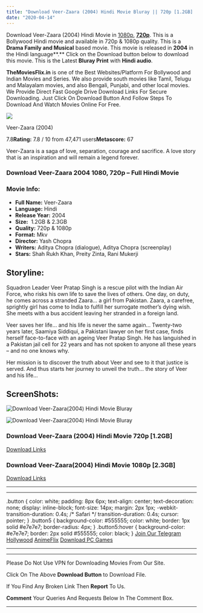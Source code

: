 ```yaml
---
title: "Download Veer-Zaara (2004) Hindi Movie Bluray || 720p [1.2GB] || 1080p [2.3GB]"
date: "2020-04-14"
---
```


Download Veer-Zaara (2004) Hindi Movie in [1080p](https://1moviesflix.com/1080p-movies/), [**720p**](https://1moviesflix.com/720p-movies/). This is a Bollywood Hindi movie and available in 720p & 1080p quality. This is a **Drama Family and Musical** based movie. This movie is released in **2004** in the Hindi language**.** Click on the Download button below to download this movie. This is the Latest **Bluray Print** with **Hindi audio**.

**TheMoviesFlix.in** is one of the Best Websites/Platform For Bollywood and Indian Movies and Series. We also provide south movies like Tamil, Telugu and Malayalam movies, and also Bengali, Punjabi, and other local movies. We Provide Direct Fast Google Drive Download Links For Secure Downloading. Just Click On Download Button And Follow Steps To Download And Watch Movies Online For Free.

[![](https://m.media-amazon.com/images/M/MV5BY2VlOTc4ZjctYjVlMS00NDYwLWEwZjctZmYzZmVkNGU5NjNjXkEyXkFqcGdeQXVyODE5NzE3OTE@._V1_SX300.jpg)](https://www.imdb.com/title/tt0420332/ "Veer-Zaara")

Veer-Zaara (2004)

7.8**Rating:** 7.8 / 10 from 47,471 users**Metascore:** 67

Veer-Zaara is a saga of love, separation, courage and sacrifice. A love story that is an inspiration and will remain a legend forever.

### Download Veer-Zaara 2004 1080, 720p – Full Hindi Movie

### Movie Info:

- **Full Name:** Veer-Zaara
- **Language:** Hindi
- **Release Year:** 2004
- **Size:**  1.2GB & 2.3GB
- **Quality:** 720p & 1080p
- **Format:** Mkv
- **Director:** Yash Chopra
- **Writers:** Aditya Chopra (dialogue), Aditya Chopra (screenplay)
- **Stars:** Shah Rukh Khan, Preity Zinta, Rani Mukerji

## Storyline:

Squadron Leader Veer Pratap Singh is a rescue pilot with the Indian Air Force, who risks his own life to save the lives of others. One day, on duty, he comes across a stranded Zaara… a girl from Pakistan. Zaara, a carefree, sprightly girl has come to India to fulfill her surrogate mother’s dying wish. She meets with a bus accident leaving her stranded in a foreign land.

Veer saves her life… and his life is never the same again… Twenty-two years later, Saamiya Siddiqui, a Pakistani lawyer on her first case, finds herself face-to-face with an ageing Veer Pratap Singh. He has languished in a Pakistan jail cell for 22 years and has not spoken to anyone all these years – and no one knows why.

Her mission is to discover the truth about Veer and see to it that justice is served. And thus starts her journey to unveil the truth… the story of Veer and his life…

## ScreenShots:

![Download Veer-Zaara(2004) Hindi Movie Bluray](https://extraimage.net/images/2019/04/09/f9120a29825635a55f302352cf70ad76.jpg)

![Download Veer-Zaara(2004) Hindi Movie Bluray](https://extraimage.net/images/2019/04/09/543b159ddf4336442b17696994e170e2.jpg)

### Download Veer-Zaara (2004) Hindi Movie 720p \[1.2GB\]

[Download Links](https://1moviesflix.com?a270777880=K2ozUmk0bXR3K0dsMC9WT3BCSjRhWUNTditaUEw1NGoxeVlFaFJFR2pRcStubExMUkZtNzQvQ0JZYldXemZ6V1pYeE9teFRqVTdiaTcwVnNrdXVRMFJENkRXRzJBY0ZjVnl2enhOdDdpOW89)

### Download Veer-Zaara(2004) Hindi Movie 1080p \[2.3GB\] 

[Download Links](https://1moviesflix.com?a270777880=K2ozUmk0bXR3K0dsMC9WT3BCSjRhWUNTditaUEw1NGoxeVlFaFJFR2pRcStubExMUkZtNzQvQ0JZYldXemZ6VzJOcmsxVFNNOGRkeUg5TGxPNUFFM2U2V1J5UjhDUStPRGJVOFIrUm9IN0E9)

* * *

* * *

.button { color: white; padding: 8px 6px; text-align: center; text-decoration: none; display: inline-block; font-size: 14px; margin: 2px 1px; -webkit-transition-duration: 0.4s; /\* Safari \*/ transition-duration: 0.4s; cursor: pointer; } .button5 { background-color: #555555; color: white; border: 1px solid #e7e7e7; border-radius: 4px; } .button5:hover { background-color: #e7e7e7; border: 2px solid #555555; color: black; } [Join Our Telegram](http://gdrivepro.xyz/join.php) [Hollywood](https://moviesverse.com/) [AnimeFlix](https://animeflix.in/) [Download PC Games](https://gamesflix.net/)  

* * *

* * *

  

Please Do Not Use VPN for Downloading Movies From Our Site.

Click On The Above **Download Button** to Download File.

If You Find Any Broken Link Then **Report** To Us.

**Comment** Your Queries And Requests Below In The Comment Box.

* * *
